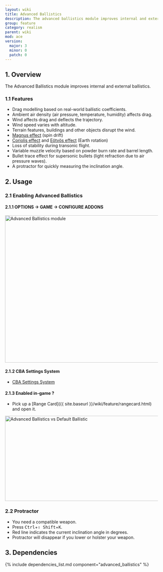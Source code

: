 ```yaml
---
layout: wiki
title: Advanced Ballistics
description: The advanced ballistics module improves internal and external ballistics.
group: feature
category: realism
parent: wiki
mod: ace
version:
  major: 3
  minor: 0
  patch: 0
---
```


## 1. Overview
The Advanced Ballistics module improves internal and external ballistics.

### 1.1 Features
- Drag modelling based on real-world ballistic coefficients.
- Ambient air density (air pressure, temperature, humidity) affects drag.
- Wind affects drag and deflects the trajectory.
- Wind speed varies with altitude.
- Terrain features, buildings and other objects disrupt the wind.
- [Magnus effect](https://en.wikipedia.org/wiki/Magnus_effect) (spin drift)
- [Coriolis effect](https://en.wikipedia.org/wiki/Coriolis_effect) and [Eötvös effect](https://en.wikipedia.org/wiki/Eotvos_effect) (Earth rotation)
- Loss of stability during transonic flight.
- Variable muzzle velocity based on powder burn rate and barrel length.
- Bullet trace effect for supersonic bullets (light refraction due to air pressure waves).
- A protractor for quickly measuring the inclination angle.


## 2. Usage

### 2.1 Enabling Advanced Ballistics

#### 2.1.1 OPTIONS → GAME → CONFIGURE ADDONS

<img src="{{ site.baseurl }}/img/wiki/feature/ab_module1.webp" width="800" height="484" alt="Advanced Ballistics module" />

#### 2.1.2 CBA Settings System
- [CBA Settings System](https://github.com/CBATeam/CBA_A3/wiki/CBA-Settings-System)

#### 2.1.3 Enabled in-game ?
- Pick up a [Range Card]({{ site.baseurl }}/wiki/feature/rangecard.html) and open it.

<img src="{{ site.baseurl }}/img/wiki/feature/ab_ingame.webp" width="1400" height="280" alt="Advanced Ballistics vs Default Ballistic" />

### 2.2 Protractor
- You need a compatible weapon.
- Press <kbd>Ctrl</kbd>+<kbd>⇧&nbsp;Shift</kbd>+<kbd>K</kbd>.
- Red line indicates the current inclination angle in degrees.
- Protractor will disappear if you lower or holster your weapon.


## 3. Dependencies

{% include dependencies_list.md component="advanced_ballistics" %}
